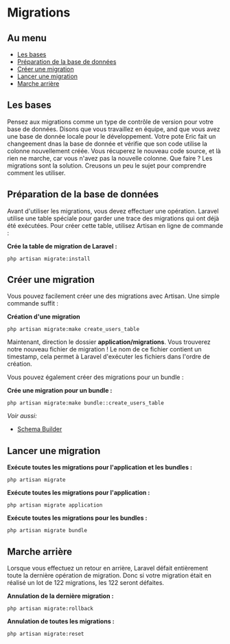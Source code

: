 # Migrations

## Au menu

- [Les bases](#the-basics)
- [Préparation de la base de données](#prepping-your-database)
- [Créer une migration](#creating-migrations)
- [Lancer une migration](#running-migrations)
- [Marche arrière](#rolling-back)

<a name="the-basics"></a>
## Les bases

Pensez aux migrations comme un type de contrôle de version pour votre base de données. Disons que vous travaillez en équipe, and que vous avez une base de donnée locale pour le développement. Votre pote Eric fait un changeement dnas la base de donnée et vérifie que son code utilise la colonne nouvellement créée. Vous récuperez le nouveau code source, et là rien ne marche, car vous n'avez pas la nouvelle colonne. Que faire ? Les migrations sont la solution. Creusons un peu le sujet pour comprendre comment les utiliser.

<a name="prepping-your-database"></a>
## Préparation de la base de données

Avant d'utiliser les migrations, vous devez effectuer une opération. Laravel utilise une table spéciale pour garder une trace des migrations qui ont déjà été exécutées. Pour créer cette table, utilisez Artisan en ligne de commande :

**Crée la table de migration de Laravel :**

    php artisan migrate:install

<a name="creating-migrations"></a>
## Créer une migration

Vous pouvez facilement créer une des migrations avec Artisan. Une simple commande suffit :

**Création d'une migration**

    php artisan migrate:make create_users_table

Maintenant, direction le dossier **application/migrations**. Vous trouverez notre nouveau fichier de migration ! Le nom de ce fichier contient un timestamp, cela permet à Laravel d'exécuter les fichiers dans l'ordre de création.

Vous pouvez également créer des migrations pour un bundle : 

**Crée une migration pour un bundle :**

    php artisan migrate:make bundle::create_users_table

*Voir aussi:*

- [Schema Builder](/docs/v3/doc/database/schema)

<a name="running-migrations"></a>
## Lancer une migration

**Exécute toutes les migrations pour l'application et les bundles :**

    php artisan migrate

**Exécute toutes les migrations pour l'application :**

    php artisan migrate application

**Exécute toutes les migrations pour les bundles :**

    php artisan migrate bundle

<a name="rolling-back"></a>
## Marche arrière

Lorsque vous effectuez un retour en arrière, Laravel défait entièrement toute la dernière opération de migration. Donc si votre migration était en réalisé un lot de 122 migrations, les 122 seront défaites.

**Annulation de la dernière migration :**

    php artisan migrate:rollback

**Annulation de toutes les migrations :**

    php artisan migrate:reset